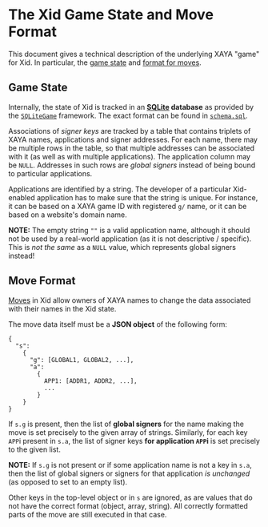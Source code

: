 # The Xid Game State and Move Format

This document gives a technical description of the underlying XAYA "game"
for Xid.  In particular, the [game state](#game-state)
and [format for moves](#moves).

## <a id="game-state">Game State</a>

Internally, the state of Xid is tracked in an
**[SQLite](https://sqlite.org/) database** as provided by the
[`SQLiteGame`](https://github.com/xaya/libxayagame/blob/master/xayagame/sqlitegame.hpp)
framework.  The exact format can be found in
[`schema.sql`](https://github.com/xaya/xid/blob/master/src/schema.sql).

Associations of *signer keys* are tracked by a table that contains triplets
of XAYA names, applications and signer addresses.  For each name,
there may be multiple rows in the table, so that multiple addresses can be
associated with it (as well as with multiple applications).  The application
column may be `NULL`.  Addresses in such rows are *global signers* instead of
being bound to particular applications.

Applications are identified by a string.  The developer of a particular
Xid-enabled application has to make sure that the string is unique.
For instance, it can be based on a XAYA game ID with registered `g/` name,
or it can be based on a website's domain name.

**NOTE:**  The empty string `""` is a valid application name, although it should
not be used by a real-world application (as it is not descriptive / specific).
This is *not the same* as a `NULL` value, which represents global signers
instead!

## <a id="moves">Move Format</a>

[Moves](https://github.com/xaya/xaya_docs/blob/master/games.md#moves)
in Xid allow owners of XAYA names to change the data associated with their
names in the Xid state.

The move data itself must be a **JSON object** of the following form:

    {
      "s":
        {
          "g": [GLOBAL1, GLOBAL2, ...],
          "a":
            {
              APP1: [ADDR1, ADDR2, ...],
              ...
            }
        }
    }

If `s.g` is present, then the list of **global signers** for the name making
the move is set precisely to the given array of strings.  Similarly, for each
key `APP`i present in `s.a`, the list of signer keys **for application `APP`i**
is set precisely to the given list.

**NOTE:**  If `s.g` is not present or if some application name is not
a key in `s.a`, then the list of global signers or signers for that application
*is unchanged* (as opposed to set to an empty list).

Other keys in the top-level object or in `s` are ignored, as are values
that do not have the correct format (object, array, string).  All correctly
formatted parts of the move are still executed in that case.
